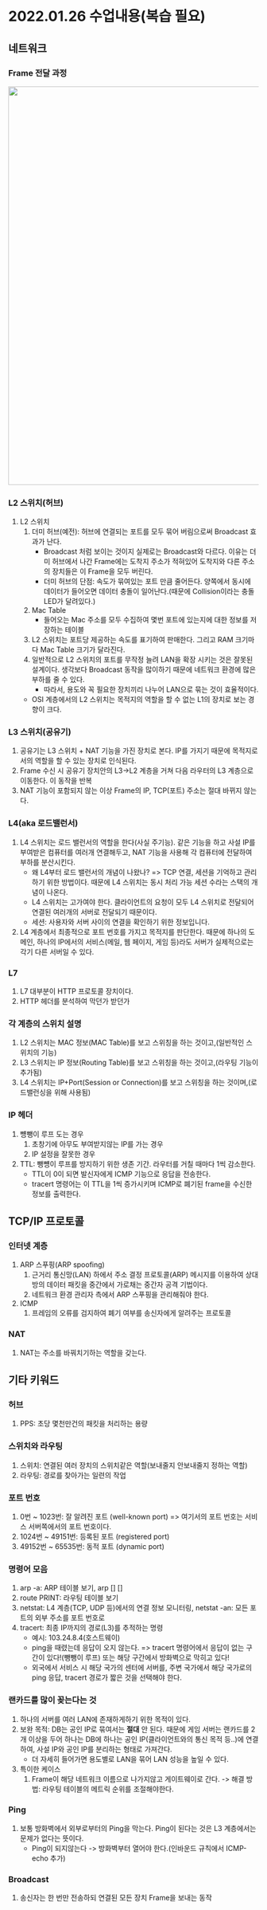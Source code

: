 # 2022.01.26 수업내용(복습 필요)
## 네트워크
### Frame 전달 과정
<img width=800 src="https://user-images.githubusercontent.com/95362065/151129255-e94b3caf-42e6-4c1f-a5e9-e09627a9e486.png">

### L2 스위치(허브)
1. L2 스위치
    1) 더미 허브(예전): 허브에 연결되는 포트를 모두 묶어 버림으로써 Broadcast 효과가 난다. 
        * Broadcast 처럼 보이는 것이지 실제로는 Broadcast와 다르다. 이유는 더미 허브에서 나간 Frame에는 도착지 주소가 적혀있어 도착지와 다른 주소의 장치들은 이 Frame을 모두 버린다.
        * 더미 허브의 단점: 속도가 묶여있는 포트 만큼 줄어든다. 양쪽에서 동시에 데이터가 들어오면 데이터 충돌이 일어난다.(때문에 Collision이라는 충돌 LED가 달려있다.)
    2) Mac Table
        * 들어오는 Mac 주소를 모두 수집하여 몇번 포트에 있는지에 대한 정보를 저장하는 테이블
    3) L2 스위치는 포트당 제공하는 속도를 표기하여 판매한다. 그리고 RAM 크기마다 Mac Table 크기가 달라진다.
    4) 일반적으로 L2 스위치의 포트를 무작정 늘려 LAN을 확장 시키는 것은 잘못된 설계이다. 생각보다 Broadcast 동작을 많이하기 때문에 네트워크 환경에 많은 부하를 줄 수 있다.
        * 따라서, 용도와 꼭 필요한 장치끼리 나누어 LAN으로 묶는 것이 효율적이다.
    * OSI 계층에서의 L2 스위치는 목적지의 역할을 할 수 없는 L1의 장치로 보는 경향이 크다.

### L3 스위치(공유기)
1. 공유기는 L3 스위치 + NAT 기능을 가진 장치로 본다. IP를 가지기 때문에 목적지로서의 역할을 할 수 있는 장치로 인식된다.
2. Frame 수신 시 공유기 장치안의 L3->L2 계층을 거쳐 다음 라우터의 L3 계층으로 이동한다. 이 동작을 반복
3. NAT 기능이 포함되지 않는 이상 Frame의 IP, TCP(포트) 주소는 절대 바뀌지 않는다.

### L4(aka 로드밸런서)
1. L4 스위치는 로드 밸런서의 역할을 한다(사실 주기능). 같은 기능을 하고 사설 IP를 부여받은 컴퓨터를 여러개 연결해두고, NAT 기능을 사용해 각 컴퓨터에 전달하여 부하를 분산시킨다.
    * 왜 L4부터 로드 밸런서의 개념이 나왔나? => TCP 연결, 세션을 기억하고 관리하기 위한 방법이다. 때문에 L4 스위치는 동시 처리 가능 세션 수라는 스택의 개념이 나온다.
    * L4 스위치는 고가여야 한다. 클라이언트의 요청이 모두 L4 스위치로 전달되어 연결된 여러개의 서버로 전달되기 때문이다.
    * 세션: 사용자와 서버 사이의 연결을 확인하기 위한 정보입니다.
2. L4 계층에서 최종적으로 포트 번호를 가지고 목적지를 판단한다. 때문에 하나의 도메인, 하나의 IP에서의 서비스(메일, 웹 페이지, 게임 등)라도 서버가 실제적으로는 각기 다른 서버일 수 있다.

### L7
1. L7 대부분이 HTTP 프로토콜 장치이다.
2. HTTP 헤더를 분석하여 막던가 받던가

### 각 계층의 스위치 설명
1. L2 스위치는 MAC 정보(MAC Table)를 보고 스위칭을 하는 것이고,(일반적인 스위치의 기능)
2. L3 스위치는 IP 정보(Routing Table)를 보고 스위칭을 하는 것이고,(라우팅 기능이 추가됨)
3. L4 스위치는 IP+Port(Session or Connection)를 보고 스위칭을 하는 것이며,(로드밸런싱을 위해 사용됨) 

### IP 헤더
1. 뻉뺑이 루프 도는 경우
    1) 초창기에 아무도 부여받지않는 IP를 가는 경우
    2) IP 설정을 잘못한 경우
2. TTL: 뺑뻉이 루프를 방지하기 위한 생존 기간. 라우터를 거칠 때마다 1씩 감소한다.
    * TTL이 0이 되면 발신자에게 ICMP 기능으로 응답을 전송한다.
    * tracert 명령어는 이 TTL을 1씩 증가시키며 ICMP로 폐기된 frame을 수신한 정보를 출력한다.    

## TCP/IP 프로토콜
### 인터넷 계층
1. ARP 스푸핑(ARP spoofing)
    1) 근거리 통신망(LAN) 하에서 주소 결정 프로토콜(ARP) 메시지를 이용하여 상대방의 데이터 패킷을 중간에서 가로채는 중간자 공격 기법이다.
    2) 네트워크 환경 관리자 측에서 ARP 스푸핑을 관리해줘야 한다.
2. ICMP
    1) 프레임의 오류를 검지하여 폐기 여부를 송신자에게 알려주는 프로토콜

### NAT
1. NAT는 주소를 바꿔치기하는 역할을 갖는다.

## 기타 키워드
### 허브
1. PPS: 초당 몇천만건의 패킷을 처리하는 용량

### 스위치와 라우팅
1. 스위치: 연결된 여러 장치의 스위치같은 역할(보내줄지 안보내줄지 정하는 역할)
2. 라우팅: 경로를 찾아가는 일련의 작업

### 포트 번호
1. 0번 ~ 1023번: 잘 알려진 포트 (well-known port) => 여기서의 포트 번호는 서비스 서버쪽에서의 포트 번호이다.
2. 1024번 ~ 49151번: 등록된 포트 (registered port)
3. 49152번 ~ 65535번: 동적 포트 (dynamic port)

### 명령어 모음
1. arp -a: ARP 테이블 보기, arp [] []
2. route PRINT: 라우팅 테이블 보기
3. netstat: L4 계층(TCP, UDP 등)에서의 연결 정보 모니터링, netstat -an: 모든 포트의 외부 주소를 포트 번호로
4. tracert: 최종 IP까지의 경로(L3)를 추적하는 명령
    * 예시: 103.24.8.4(호스트웨이)
    * ping을 때렸는데 응답이 오지 않는다. => tracert 명령어에서 응답이 없는 구간이 있다!(뺑뺑이 루프) 또는 해당 구간에서 방화벽으로 막히고 있다!
    * 외국에서 서비스 시 해당 국가의 센터에 서버를, 주변 국가에서 해당 국가로의 ping 응답, tracert 경로가 짧은 것을 선택해야 한다.

### 랜카드를 많이 꽂는다는 것
1. 하나의 서버를 여러 LAN에 존재하게하기 위한 목적이 있다.
2. 보완 목적: DB는 공인 IP로 묶여서는 **절대** 안 된다. 때문에 게임 서버는 랜카드를 2개 이상을 두어 하나는 DB에 하나는 공인 IP(클라이언트와의 통신 목적 등..)에 연결하여, 사설 IP와 공인 IP를 분리하는 형태로 가져간다.
    * 더 자세히 들어가면 용도별로 LAN을 묶어 LAN 성능을 높일 수 있다.
3. 특이한 케이스
    1) Frame이 해당 네트워크 이름으로 나가지않고 게이트웨이로 간다. -> 해결 방법: 라우팅 테이블의 메트릭 순위를 조절해야한다.

### Ping
1. 보통 방화벽에서 외부로부터의 Ping을 막는다. Ping이 된다는 것은 L3 계층에서는 문제가 없다는 뜻이다.
    * Ping이 되지않는다 -> 방화벽부터 열어야 한다.(인바운드 규칙에서 ICMP-echo 추가)

### Broadcast
1. 송신자는 한 번만 전송하되 연결된 모든 장치 Frame을 보내는 동작
